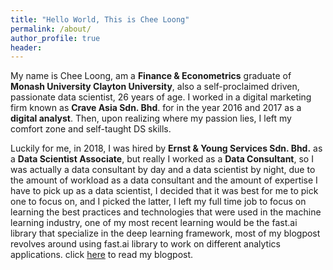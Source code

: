 ```yaml
---
title: "Hello World, This is Chee Loong"
permalink: /about/
author_profile: true
header:
---
```


My name is Chee Loong, am a **Finance & Econometrics** graduate of **Monash University Clayton University**, also a self-proclaimed driven, passionate data scientist, 26 years of age. I worked in a digital marketing firm known as **Crave Asia Sdn. Bhd**. for in the year 2016 and 2017 as a **digital analyst**. Then, upon realizing where my passion lies, I left my comfort zone and self-taught DS skills.

Luckily for me, in 2018, I was hired by **Ernst & Young Services Sdn. Bhd.** as a **Data Scientist Associate**, but really I worked as a **Data Consultant**, so I was actually a data consultant by day and a data scientist by night, due to the amount of workload as a data consultant and the amount of expertise I have to pick up as a data scientist, I decided that it was best for me to pick one to focus on, and I picked the latter, I left my full time job to focus on learning the best practices and technologies that were used in the machine learning industry, one of my most recent learning would be the fast.ai library that specialize in the deep learning framework, most of my blogpost revolves around using fast.ai library to work on different analytics applications. click [here](https://cheeloong.github.io/year-archive/) to read my blogpost.
